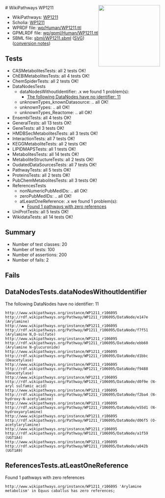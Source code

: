 <img style="float: right; width: 200px" src="../logo.png" />
# WikiPathways WP1211

* WikiPathways: [WP1211](https://identifiers.org/wikipathways:WP1211)
* Scholia: [WP1211](https://scholia.toolforge.org/wikipathways/WP1211)
* WPRDF file: [wp/Human/WP1211.ttl](../wp/Human/WP1211.ttl)
* GPMLRDF file: [wp/gpml/Human/WP1211.ttl](../wp/gpml/Human/WP1211.ttl)
* SBML file: [sbml/WP1211.sbml](../sbml/WP1211.sbml) ([SVG](../sbml/WP1211.svg)) ([conversion notes](../sbml/WP1211.txt))

## Tests
* CASMetabolitesTests: all 2 tests OK!
* ChEBIMetabolitesTests: all 4 tests OK!
* ChemSpiderTests: all 2 tests OK!
* DataNodesTests
    * dataNodesWithoutIdentifier: .x we found 1 problem(s):
        * [The following DataNodes have no identifier: 11](#8792c491)
    * unknownTypes_knownDatasource: .. all OK!
    * unknownTypes: .. all OK!
    * unknownTypes_Reactome: .. all OK!
* EnsemblTests: all 4 tests OK!
* GeneralTests: all 13 tests OK!
* GeneTests: all 3 tests OK!
* HMDBSecMetabolitesTests: all 3 tests OK!
* InteractionTests: all 7 tests OK!
* KEGGMetaboliteTests: all 2 tests OK!
* LIPIDMAPSTests: all 1 tests OK!
* MetabolitesTests: all 14 tests OK!
* MetaboliteStructureTests: all 2 tests OK!
* OudatedDataSourcesTests: all 7 tests OK!
* PathwayTests: all 5 tests OK!
* ProteinsTests: all 2 tests OK!
* PubChemMetabolitesTests: all 3 tests OK!
* ReferencesTests
    * nonNumericPubMedIDs: .. all OK!
    * zeroPubMedIDs: .. all OK!
    * atLeastOneReference: .x we found 1 problem(s):
        * [Found 1 pathways with zero references](#35eb778e)
* UniProtTests: all 5 tests OK!
* WikidataTests: all 14 tests OK!


## Summary

* Number of test classes: 20
* Number of tests: 100
* Number of assertions: 200
* Number of fails: 2

## Fails

<a name="8792c491" />

## DataNodesTests.dataNodesWithoutIdentifier

The following DataNodes have no identifier: 11
```
http://www.wikipathways.org/instance/WP1211_r106095 http://rdf.wikipathways.org/Pathway/WP1211_r106095/DataNode/e147e (Arylamine)
http://www.wikipathways.org/instance/WP1211_r106095 http://rdf.wikipathways.org/Pathway/WP1211_r106095/DataNode/f7f51 (Arylamine N,O-sulfate)
http://www.wikipathways.org/instance/WP1211_r106095 http://rdf.wikipathways.org/Pathway/WP1211_r106095/DataNode/ebb60 (Arylamine N-glucuronide)
http://www.wikipathways.org/instance/WP1211_r106095 http://rdf.wikipathways.org/Pathway/WP1211_r106095/DataNode/d1bbc (Deacetylase)
http://www.wikipathways.org/instance/WP1211_r106095 http://rdf.wikipathways.org/Pathway/WP1211_r106095/DataNode/f9488 (Deacetylase)
http://www.wikipathways.org/instance/WP1211_r106095 http://rdf.wikipathways.org/Pathway/WP1211_r106095/DataNode/d0f9e (N-aryl sulfamic acid)
http://www.wikipathways.org/instance/WP1211_r106095 http://rdf.wikipathways.org/Pathway/WP1211_r106095/DataNode/f2ba4 (N-hydroxy-N-acetylamine)
http://www.wikipathways.org/instance/WP1211_r106095 http://rdf.wikipathways.org/Pathway/WP1211_r106095/DataNode/e55d1 (N-hydroxyarylamine)
http://www.wikipathways.org/instance/WP1211_r106095 http://rdf.wikipathways.org/Pathway/WP1211_r106095/DataNode/d06f5 (O-acetylarylamine)
http://www.wikipathways.org/instance/WP1211_r106095 http://rdf.wikipathways.org/Pathway/WP1211_r106095/DataNode/a1f59 (UGT1A4)
http://www.wikipathways.org/instance/WP1211_r106095 http://rdf.wikipathways.org/Pathway/WP1211_r106095/DataNode/a042b (UGT1A9)
```

<a name="35eb778e" />

## ReferencesTests.atLeastOneReference

Found 1 pathways with zero references
```
http://www.wikipathways.org/instance/WP1211_r106095 'Arylamine metabolism' in Equus caballus has zero references; 
```

